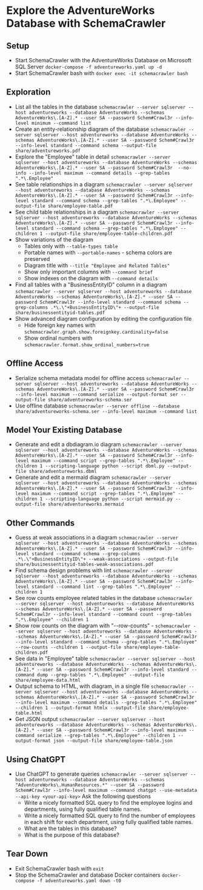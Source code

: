 # Explore the AdventureWorks Database with SchemaCrawler

## Setup

- Start SchemaCrawler with the AdventureWorks Database on Microsoft SQL Server
  `docker-compose -f adventureworks.yaml up -d`
- Start SchemaCrawler bash with
  `docker exec -it schemacrawler bash`


## Exploration

- List all the tables in the database
  `schemacrawler --server sqlserver --host adventureworks --database AdventureWorks --schemas AdventureWorks\.[A-Z].* --user SA --password Schem#Crawl3r --info-level minimum --command list`
- Create an entity-relationship diagram of the database
  `schemacrawler --server sqlserver --host adventureworks --database AdventureWorks --schemas AdventureWorks\.[A-Z].* --user SA --password Schem#Crawl3r --info-level standard --command schema --output-file share/adventureworks.pdf`
- Explore the "Employee" table in detail
  `schemacrawler --server sqlserver --host adventureworks --database AdventureWorks --schemas AdventureWorks\.[A-Z].* --user SA --password Schem#Crawl3r  --no-info --info-level maximum --command details --grep-tables ".*\.Employee"`
- See table relationships in a diagram
  `schemacrawler --server sqlserver --host adventureworks --database AdventureWorks --schemas AdventureWorks\.[A-Z].* --user SA --password Schem#Crawl3r --info-level standard --command schema --grep-tables ".*\.Employee" --output-file share/employee-table.pdf`
- See child table relationships in a diagram
  `schemacrawler --server sqlserver --host adventureworks --database AdventureWorks --schemas AdventureWorks\.[A-Z].* --user SA --password Schem#Crawl3r --info-level standard --command schema --grep-tables ".*\.Employee" --children 1 --output-file share/employee-table-children.pdf`
- Show variations of the diagram
  - Tables only with `--table-types table`
  - Portable names with `--portable-names` - schema colors are preserved
  - Diagram title with `--title "Employee and Related Tables"`
  - Show only important columns with `--command brief`
  - Show indexes on the diagram with `--command details`
- Find all tables with a "BusinessEntityID" column in a diagram
  `schemacrawler --server sqlserver --host adventureworks --database AdventureWorks --schemas AdventureWorks\.[A-Z].* --user SA --password Schem#Crawl3r --info-level standard --command schema --grep-columns .*\.\"+BusinessEntityID\"+ --output-file share/businessentityid-tables.pdf`
- Show advanced diagram configuration by editing the configuration file
  - Hide foreign key names with `schemacrawler.graph.show.foreignkey.cardinality=false`
  - Show ordinal numbers with `schemacrawler.format.show_ordinal_numbers=true`


## Offline Access

- Serialize schema metadata model for offline access
  `schemacrawler --server sqlserver --host adventureworks --database AdventureWorks --schemas AdventureWorks\.[A-Z].* --user SA --password Schem#Crawl3r --info-level maximum --command serialize --output-format ser --output-file share/adventureworks-schema.ser`
- Use offline database
  `schemacrawler --server offline --database share/adventureworks-schema.ser --info-level maximum --command list`


## Model Your Existing Database

- Generate and edit a dbdiagram.io diagram
  `schemacrawler --server sqlserver --host adventureworks --database AdventureWorks --schemas AdventureWorks\.[A-Z].* --user SA --password Schem#Crawl3r --info-level maximum --command script --grep-tables ".*\.Employee" --children 1 --scripting-language python --script dbml.py --output-file share/adventureworks.dbml`
- Generate and edit a mermaid diagram
  `schemacrawler --server sqlserver --host adventureworks --database AdventureWorks --schemas AdventureWorks\.[A-Z].* --user SA --password Schem#Crawl3r --info-level maximum --command script --grep-tables ".*\.Employee" --children 1 --scripting-language python --script mermaid.py --output-file share/adventureworks.mermaid`


## Other Commands

- Guess at weak associations in a diagram
  `schemacrawler --server sqlserver --host adventureworks --database AdventureWorks --schemas AdventureWorks\.[A-Z].* --user SA --password Schem#Crawl3r --info-level standard --command schema --grep-columns .*\.\"+BusinessEntityID\"+ --weak-associations --output-file share/businessentityid-tables-weak-associations.pdf`
- Find schema design problems with lint
  `schemacrawler --server sqlserver --host adventureworks --database AdventureWorks --schemas AdventureWorks\.[A-Z].* --user SA --password Schem#Crawl3r --info-level standard --command lint --grep-tables ".*\.Employee" --children 1`
- See row counts employee related tables in the database
  `schemacrawler --server sqlserver --host adventureworks --database AdventureWorks --schemas AdventureWorks\.[A-Z].* --user SA --password Schem#Crawl3r --info-level standard --command count --grep-tables ".*\.Employee" --children 1`
- Show row counts on the diagram with "--row-counts" - `schemacrawler --server sqlserver --host adventureworks --database AdventureWorks --schemas AdventureWorks\.[A-Z].* --user SA --password Schem#Crawl3r --info-level standard --command schema --grep-tables ".*\.Employee" --row-counts --children 1 --output-file share/employee-table-children.pdf`
- See data in "Employee" table
  `schemacrawler --server sqlserver --host adventureworks --database AdventureWorks --schemas AdventureWorks\.[A-Z].* --user SA --password Schem#Crawl3r --info-level standard --command dump --grep-tables ".*\.Employee" --output-file share/employee-data.html`
- Output schema to HTML, with diagram, in a single file
  `schemacrawler --server sqlserver --host adventureworks --database AdventureWorks --schemas AdventureWorks\.[A-Z].* --user SA --password Schem#Crawl3r --info-level maximum --command details --grep-tables ".*\.Employee" --children 1 --output-format htmlx --output-file share/employee-table.html`
- Get JSON output
  `schemacrawler --server sqlserver --host adventureworks --database AdventureWorks --schemas AdventureWorks\.[A-Z].* --user SA --password Schem#Crawl3r --info-level maximum --command serialize --grep-tables ".*\.Employee" --children 1 --output-format json --output-file share/employee-table.json`


## Using ChatGPT

- Use ChatGPT to generate queries
  `schemacrawler --server sqlserver --host adventureworks --database AdventureWorks --schemas "AdventureWorks\.HumanResources.*" --user SA --password Schem#Crawl3r --info-level maximum --command chatgpt --use-metadata --api-key <your-api-key>`
  Ask the following questions
  - Write a nicely formatted SQL query to find the employee logins and departments, using fully qualified table names.
  - Write a nicely formatted SQL query to find the number of employees in each shift for each department, using fully qualified table names.
  - What are the tables in this database?
  - What is the purpose of this database?


## Tear Down

- Exit SchemaCrawler bash with
  `exit`
- Stop the SchemaCrawler and database Docker containers
  `docker-compose -f adventureworks.yaml down -t0`
